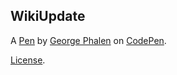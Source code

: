 WikiUpdate
----------


A [Pen](http://codepen.io/gphalen/pen/zKpaEN) by [George Phalen](http://codepen.io/gphalen) on [CodePen](http://codepen.io/).

[License](http://codepen.io/gphalen/pen/zKpaEN/license).